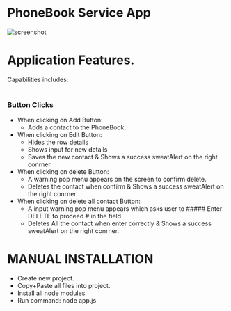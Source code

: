 # PhoneBook Service App

![screenshot](https://cloud.githubusercontent.com/assets/17850273/25435628/83dfcd9c-2a88-11e7-8343-1530f6970c2b.png)

# Application Features.
Capabilities includes:
  <br><br>
  ### Button Clicks #
  - When clicking on Add Button:
    - Adds a contact to the PhoneBook.
  - When clicking on Edit Button:
    - Hides the row details
    - Shows input for new details
    - Saves the new contact & Shows a success sweatAlert on the right conrner.
  - When clicking on delete Button:
    - A warning pop menu appears on the screen to confirm delete.
    - Deletes the contact when confirm & Shows a success sweatAlert on the right conrner.
  - When clicking on delete all contact Button:
    - A input warning pop menu appears which asks user to ##### Enter DELETE to proceed # in the field.
    - Deletes All the contact when enter correctly & Shows a success sweatAlert on the right conrner.

# MANUAL INSTALLATION

- Create new project.
- Copy+Paste all files into project.
- Install all node modules.
- Run command: node app.js

